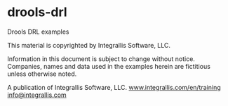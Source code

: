 drools-drl
==========

Drools DRL examples 

This material is copyrighted by Integrallis Software, LLC. 

Information in this document is subject to change without notice. Companies, names and data used in the examples herein are fictitious unless otherwise noted.

A publication of Integrallis Software, LLC.
www.integrallis.com/en/training
info@integrallis.com
